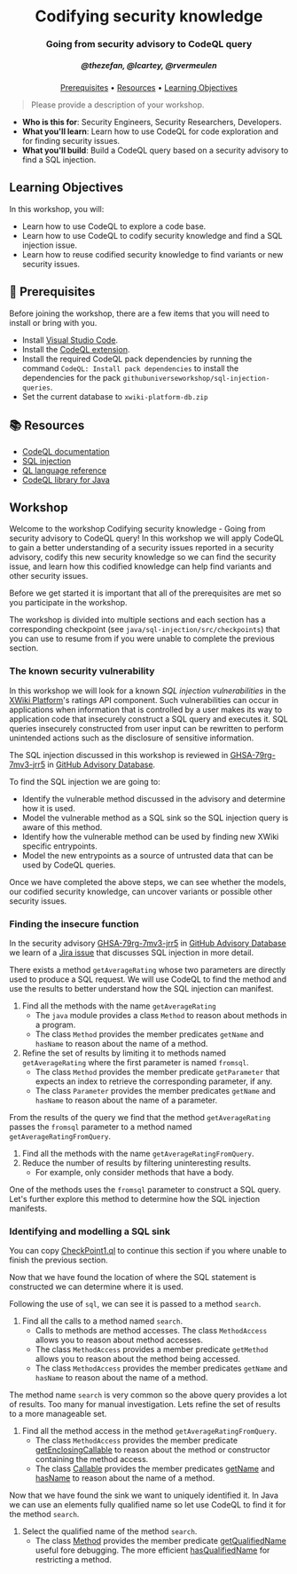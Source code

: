 <h1 align="center">Codifying security knowledge</h1>
<h3 align="center">Going from security advisory to CodeQL query</h3>
<h5 align="center">@thezefan, @lcartey, @rvermeulen</h3>

<p align="center">
  <a href="#mega-prerequisites">Prerequisites</a> •  
  <a href="#books-resources">Resources</a> •
  <a href="#learning-objectives">Learning Objectives</a>
</p>

> Please provide a description of your workshop.

- **Who is this for**: Security Engineers, Security Researchers, Developers.
- **What you'll learn**: Learn how to use CodeQL for code exploration and for finding security issues.
- **What you'll build**: Build a CodeQL query based on a security advisory to find a SQL injection.

## Learning Objectives

In this workshop, you will:

  - Learn how to use CodeQL to explore a code base.
  - Learn how to use CodeQL to codify security knowledge and find a SQL injection issue.
  - Learn how to reuse codified security knowledge to find variants or new security issues.

## :mega: Prerequisites

Before joining the workshop, there are a few items that you will need to install or bring with you.

- Install [Visual Studio Code](https://code.visualstudio.com/).
- Install the [CodeQL extension](https://marketplace.visualstudio.com/items?itemName=github.vscode-codeql).
- Install the required CodeQL pack dependencies by running the command `CodeQL: Install pack dependencies` to install the dependencies for the pack `githubuniverseworkshop/sql-injection-queries`.
- Set the current database to `xwiki-platform-db.zip`

## :books: Resources

- [CodeQL documentation](https://codeql.github.com/docs/)
- [SQL injection](https://portswigger.net/web-security/sql-injection)
- [QL language reference](https://codeql.github.com/docs/ql-language-reference/)
- [CodeQL library for Java](https://codeql.github.com/codeql-standard-libraries/java/)

## Workshop

Welcome to the workshop Codifying security knowledge - Going from security advisory to CodeQL query!
In this workshop we will apply CodeQL to gain a better understanding of a security issues reported in a security advisory, codify this new security knowledge so we can
find the security issue, and learn how this codified knowledge can help find variants and other security issues.

Before we get started it is important that all of the prerequisites are met so you participate in the workshop.

The workshop is divided into multiple sections and each section has a corresponding checkpoint (see `java/sql-injection/src/checkpoints`) that you can use to resume from if you were unable to complete the previous section.

### The known security vulnerability

In this workshop we will look for a known _SQL injection vulnerabilities_ in the [XWiki Platform](https://xwiki.org)'s ratings API component. Such vulnerabilities can occur in applications when information that is controlled by a user makes its way to application code that insecurely construct a SQL query and executes it. SQL queries insecurely constructed from user input can be rewritten to perform unintended actions such as the disclosure of sensitive information.

The SQL injection discussed in this workshop is reviewed in [GHSA-79rg-7mv3-jrr5](https://github.com/advisories/GHSA-79rg-7mv3-jrr5) in [GitHub Advisory Database](https://github.com/advisories).

To find the SQL injection we are going to:

- Identify the vulnerable method discussed in the advisory and determine how it is used.
- Model the vulnerable method as a SQL sink so the SQL injection query is aware of this method.
- Identify how the vulnerable method can be used by finding new XWiki specific entrypoints.
- Model the new entrypoints as a source of untrusted data that can be used by CodeQL queries.
  
Once we have completed the above steps, we can see whether the models, our codified security knowledge, can uncover variants or possible
other security issues.

### Finding the insecure function

In the security advisory [GHSA-79rg-7mv3-jrr5](https://github.com/advisories/GHSA-79rg-7mv3-jrr5) in [GitHub Advisory Database](https://github.com/advisories) we learn of a [Jira issue](https://jira.xwiki.org/browse/XWIKI-17662) that discusses SQL injection in more detail.

There exists a method `getAverageRating` whose two parameters are directly used to produce a SQL request.
We will use CodeQL to find the method and use the results to better understand how the SQL injection can manifest.

1. Find all the methods with the name `getAverageRating`
   - The `java` module provides a class `Method` to reason about methods in a program.
   - The class `Method` provides the member predicates `getName` and `hasName` to reason about the name of a method.
1. Refine the set of results by limiting it to methods named `getAverageRating` where the first parameter is named `fromsql`.
   - The class `Method` provides the member predicate `getParameter` that expects an index to retrieve the corresponding parameter, if any.
   - The class `Parameter` provides the member predicates `getName` and `hasName` to reason about the name of a parameter.

From the results of the query we find that the method `getAverageRating` passes the `fromsql` parameter to a method named `getAverageRatingFromQuery`.

1. Find all the methods with the name `getAverageRatingFromQuery`.
1. Reduce the number of results by filtering uninteresting results.
   - For example, only consider methods that have a body.

One of the methods uses the `fromsql` parameter to construct a SQL query.
Let's further explore this method to determine how the SQL injection manifests.

### Identifying and modelling a SQL sink

You can copy [CheckPoint1.ql](java/sql-injection/src/checkpoints/CheckPoint1.ql) to continue this section if you where unable to finish the previous section.

Now that we have found the location of where the SQL statement is constructed we can determine where it is used.

Following the use of `sql`, we can see it is passed to a method `search`.

1. Find all the calls to a method named `search`.
   - Calls to methods are method accesses. The class `MethodAccess` allows you to reason about method accesses.
   - The class `MethodAccess` provides a member predicate `getMethod` allows you to reason about the method being accessed.
   - The class `MethodAccess` provides the member predicates `getName` and `hasName` to reason about the name of a method.

The method name `search` is very common so the above query provides a lot of results. Too many for manual investigation.
Lets refine the set of results to a more manageable set.

1. Find all the method access in the method `getAverageRatingFromQuery`.
   - The class `MethodAccess` provides the member predicate [getEnclosingCallable](https://codeql.github.com/codeql-standard-libraries/java/semmle/code/java/Expr.qll/predicate.Expr$MethodAccess$getEnclosingCallable.0.html) to reason about the method or constructor containing the method access.
   - The class [Callable](https://codeql.github.com/codeql-standard-libraries/java/semmle/code/java/Member.qll/type.Member$Callable.html) provides the member predicates [getName](https://codeql.github.com/codeql-standard-libraries/java/semmle/code/java/Element.qll/predicate.Element$Element$getName.0.html) and [hasName](https://codeql.github.com/codeql-standard-libraries/java/semmle/code/java/Element.qll/predicate.Element$Element$hasName.1.html) to reason about the name of a method.

Now that we have found the sink we want to uniquely identified it.
In Java we can use an elements fully qualified name so let use CodeQL to find it for the method `search`.

1. Select the qualified name of the method `search`.
   - The class [Method](https://codeql.github.com/codeql-standard-libraries/java/semmle/code/java/Member.qll/type.Member$Method.html) provides the member predicate [getQualifiedName](https://codeql.github.com/codeql-standard-libraries/java/semmle/code/java/Member.qll/predicate.Member$Member$getQualifiedName.0.html) useful fore debugging. The more efficient [hasQualifiedName](https://codeql.github.com/codeql-standard-libraries/java/semmle/code/java/Member.qll/predicate.Member$Member$hasQualifiedName.3.html) for restricting a method.

